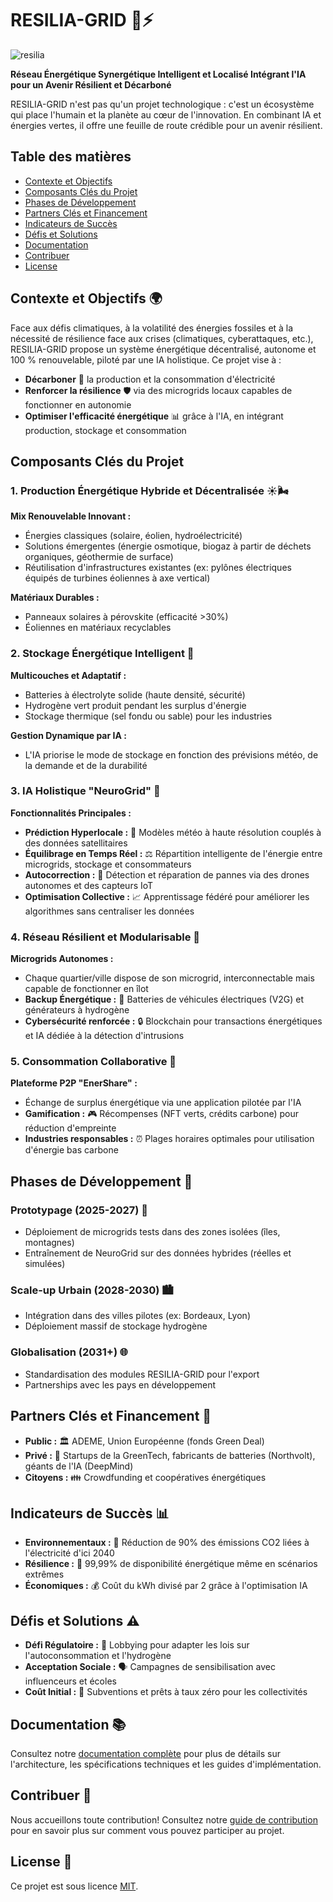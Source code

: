 # RESILIA-GRID 🌿⚡

![resilia](https://github.com/user-attachments/assets/19945042-2640-4849-ad15-d23a96c0dbd5)


**Réseau Énergétique Synergétique Intelligent et Localisé Intégrant l'IA pour un Avenir Résilient et Décarboné**

RESILIA-GRID n'est pas qu'un projet technologique : c'est un écosystème qui place l'humain et la planète au cœur de l'innovation. En combinant IA et énergies vertes, il offre une feuille de route crédible pour un avenir résilient.

## Table des matières
- [Contexte et Objectifs](#contexte-et-objectifs)
- [Composants Clés du Projet](#composants-clés-du-projet)
- [Phases de Développement](#phases-de-développement)
- [Partners Clés et Financement](#partners-clés-et-financement)
- [Indicateurs de Succès](#indicateurs-de-succès)
- [Défis et Solutions](#défis-et-solutions)
- [Documentation](#documentation)
- [Contribuer](#contribuer)
- [License](#license)

## Contexte et Objectifs 🌍

Face aux défis climatiques, à la volatilité des énergies fossiles et à la nécessité de résilience face aux crises (climatiques, cyberattaques, etc.), RESILIA-GRID propose un système énergétique décentralisé, autonome et 100 % renouvelable, piloté par une IA holistique. Ce projet vise à :

- **Décarboner** 🌱 la production et la consommation d'électricité
- **Renforcer la résilience** 🛡️ via des microgrids locaux capables de fonctionner en autonomie
- **Optimiser l'efficacité énergétique** 📊 grâce à l'IA, en intégrant production, stockage et consommation

## Composants Clés du Projet

### 1. Production Énergétique Hybride et Décentralisée ☀️🌬️

**Mix Renouvelable Innovant :**
- Énergies classiques (solaire, éolien, hydroélectricité)
- Solutions émergentes (énergie osmotique, biogaz à partir de déchets organiques, géothermie de surface)
- Réutilisation d'infrastructures existantes (ex: pylônes électriques équipés de turbines éoliennes à axe vertical)

**Matériaux Durables :**
- Panneaux solaires à pérovskite (efficacité >30%)
- Éoliennes en matériaux recyclables

### 2. Stockage Énergétique Intelligent 🔋

**Multicouches et Adaptatif :**
- Batteries à électrolyte solide (haute densité, sécurité)
- Hydrogène vert produit pendant les surplus d'énergie
- Stockage thermique (sel fondu ou sable) pour les industries

**Gestion Dynamique par IA :**
- L'IA priorise le mode de stockage en fonction des prévisions météo, de la demande et de la durabilité

### 3. IA Holistique "NeuroGrid" 🧠

**Fonctionnalités Principales :**
- **Prédiction Hyperlocale :** 🔮 Modèles météo à haute résolution couplés à des données satellitaires
- **Équilibrage en Temps Réel :** ⚖️ Répartition intelligente de l'énergie entre microgrids, stockage et consommateurs
- **Autocorrection :** 🔧 Détection et réparation de pannes via des drones autonomes et des capteurs IoT
- **Optimisation Collective :** 📈 Apprentissage fédéré pour améliorer les algorithmes sans centraliser les données

### 4. Réseau Résilient et Modularisable 🔄

**Microgrids Autonomes :**
- Chaque quartier/ville dispose de son microgrid, interconnectable mais capable de fonctionner en îlot
- **Backup Énergétique :** 🚗 Batteries de véhicules électriques (V2G) et générateurs à hydrogène
- **Cybersécurité renforcée :** 🔒 Blockchain pour transactions énergétiques et IA dédiée à la détection d'intrusions

### 5. Consommation Collaborative 👥

**Plateforme P2P "EnerShare" :**
- Échange de surplus énergétique via une application pilotée par l'IA
- **Gamification :** 🎮 Récompenses (NFT verts, crédits carbone) pour réduction d'empreinte
- **Industries responsables :** ⏰ Plages horaires optimales pour utilisation d'énergie bas carbone

## Phases de Développement 📅

### Prototypage (2025-2027) 🧪
- Déploiement de microgrids tests dans des zones isolées (îles, montagnes)
- Entraînement de NeuroGrid sur des données hybrides (réelles et simulées)

### Scale-up Urbain (2028-2030) 🏙️
- Intégration dans des villes pilotes (ex: Bordeaux, Lyon)
- Déploiement massif de stockage hydrogène

### Globalisation (2031+) 🌐
- Standardisation des modules RESILIA-GRID pour l'export
- Partnerships avec les pays en développement

## Partners Clés et Financement 🤝

- **Public :** 🏛️ ADEME, Union Européenne (fonds Green Deal)
- **Privé :** 🏢 Startups de la GreenTech, fabricants de batteries (Northvolt), géants de l'IA (DeepMind)
- **Citoyens :** 👪 Crowdfunding et coopératives énergétiques

## Indicateurs de Succès 📊

- **Environnementaux :** 🌱 Réduction de 90% des émissions CO2 liées à l'électricité d'ici 2040
- **Résilience :** 💪 99,99% de disponibilité énergétique même en scénarios extrêmes
- **Économiques :** 💰 Coût du kWh divisé par 2 grâce à l'optimisation IA

## Défis et Solutions ⚠️

- **Défi Régulatoire :** 📜 Lobbying pour adapter les lois sur l'autoconsommation et l'hydrogène
- **Acceptation Sociale :** 🗣️ Campagnes de sensibilisation avec influenceurs et écoles
- **Coût Initial :** 💸 Subventions et prêts à taux zéro pour les collectivités

## Documentation 📚

Consultez notre [documentation complète](docs/README.md) pour plus de détails sur l'architecture, les spécifications techniques et les guides d'implémentation.

## Contribuer 👐

Nous accueillons toute contribution! Consultez notre [guide de contribution](CONTRIBUTING.md) pour en savoir plus sur comment vous pouvez participer au projet.

## License 📄

Ce projet est sous licence [MIT](LICENSE).
